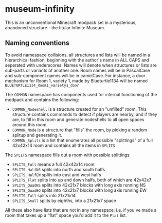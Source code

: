 # museum-infinity

This is an unconventional Minecraft modpack set in a mysterious, abandoned structure - the titular Infinite Museum.

## Naming conventions

To avoid namespace collisions, all structures and lists will be named in a hierarchical fashion, beginning with the author's name in ALL CAPS and seperated with underscores. Names will denote when structures or lists are sub-parts or variants of another one. Room names will be in PascalCase and sub-component names will be in camelCase. For instance, a door mechanism for Room 1, variety 1, made by Blueturtle1134 will be named `BLUETURTLE1134_Room1_variety1_door`

The `COMMON` namespace has components used for internal functioning of the modpack and contains the following:

+ `COMMON_Nodeshell` is a structure created for an "unfilled" room. This structure contains commands to detect if players are nearby, and if they are, to fill in this room and generate nodeshells to all open spaces around this room.
+ `COMMON_Node` is a structure that "fills" the room, by picking a random splitup and generating it.
+ `COMMON_Splits` is a list that enumerates all possible "splittings" of a full 42x42x14 room and contains all the items in `SPLITS`

The `SPLITS` namespace fills out a room with possible splittings

+ `SPLITS_Full` means a full 42x42x14 room
+ `SPLITS_HalfNS` splits into north and south halfs
+ `SPLITS_HalfEW` splits into east and west halfs
+ `SPLITS_Flat` splits into up and down halfs, both of which are 42x42x7
+ `SPLITS_QuadNS` splits into 42x21x7 blocks with long axis running NS
+ `SPLITS_QuadEQ` splits into 42x21x7 blocks with long axis running EW
+ `SPLITS_Tall` splits into 21x21x14
+ `SPLITS_Small` splits by eighths, into a 21x21x7 space

All these also have lists that are not in any namespace; i.e. if you've made a room that takes up a "flat" space you'd add it to the `Flat` list.